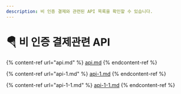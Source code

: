 ```yaml
---
description: 비 인증 결제와 관련된 API 목록을 확인할 수 있습니다.
---
```


# 🪂 비 인증 결제관련 API

{% content-ref url="api.md" %}
[api.md](api.md)
{% endcontent-ref %}

{% content-ref url="api-1.md" %}
[api-1.md](api-1.md)
{% endcontent-ref %}

{% content-ref url="api-1-1.md" %}
[api-1-1.md](api-1-1.md)
{% endcontent-ref %}
